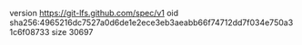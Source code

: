 version https://git-lfs.github.com/spec/v1
oid sha256:4965216dc7527a0d6de1e2ece3eb3aeabb66f74712dd7f034e750a31c6f08733
size 30697
